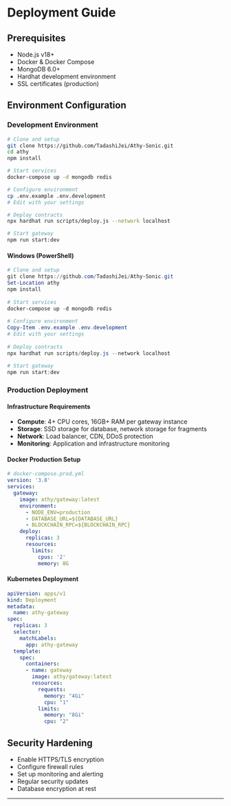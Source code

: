 # Deployment Guide

## Prerequisites
- Node.js v18+
- Docker & Docker Compose
- MongoDB 6.0+
- Hardhat development environment
- SSL certificates (production)

## Environment Configuration

### Development Environment
```bash
# Clone and setup
git clone https://github.com/TadashiJei/Athy-Sonic.git
cd athy
npm install

# Start services
docker-compose up -d mongodb redis

# Configure environment
cp .env.example .env.development
# Edit with your settings

# Deploy contracts
npx hardhat run scripts/deploy.js --network localhost

# Start gateway
npm run start:dev
```

#### Windows (PowerShell)
```powershell
# Clone and setup
git clone https://github.com/TadashiJei/Athy-Sonic.git
Set-Location athy
npm install
    
# Start services
docker-compose up -d mongodb redis
    
# Configure environment
Copy-Item .env.example .env.development
# Edit with your settings
    
# Deploy contracts
npx hardhat run scripts/deploy.js --network localhost
    
# Start gateway
npm run start:dev
```

### Production Deployment

#### Infrastructure Requirements
- **Compute**: 4+ CPU cores, 16GB+ RAM per gateway instance
- **Storage**: SSD storage for database, network storage for fragments
- **Network**: Load balancer, CDN, DDoS protection
- **Monitoring**: Application and infrastructure monitoring

#### Docker Production Setup
```yaml
# docker-compose.prod.yml
version: '3.8'
services:
  gateway:
    image: athy/gateway:latest
    environment:
      - NODE_ENV=production
      - DATABASE_URL=${DATABASE_URL}
      - BLOCKCHAIN_RPC=${BLOCKCHAIN_RPC}
    deploy:
      replicas: 3
      resources:
        limits:
          cpus: '2'
          memory: 8G
```

#### Kubernetes Deployment
```yaml
apiVersion: apps/v1
kind: Deployment
metadata:
  name: athy-gateway
spec:
  replicas: 3
  selector:
    matchLabels:
      app: athy-gateway
  template:
    spec:
      containers:
      - name: gateway
        image: athy/gateway:latest
        resources:
          requests:
            memory: "4Gi"
            cpu: "1"
          limits:
            memory: "8Gi"
            cpu: "2"
```

## Security Hardening
- Enable HTTPS/TLS encryption
- Configure firewall rules
- Set up monitoring and alerting
- Regular security updates
- Database encryption at rest

---
